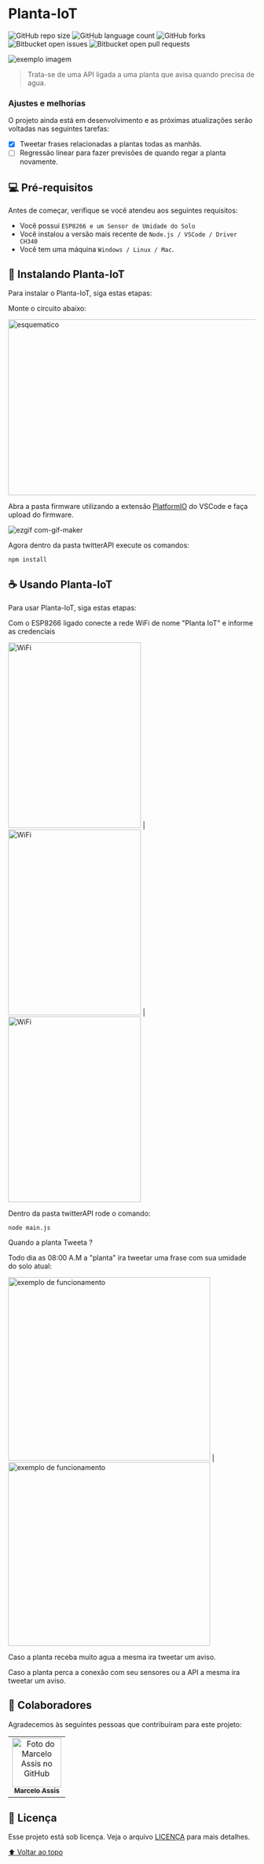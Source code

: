 # Planta-IoT

<!---Esses são exemplos. Veja https://shields.io para outras pessoas ou para personalizar este conjunto de escudos. Você pode querer incluir dependências, status do projeto e informações de licença aqui--->

![GitHub repo size](https://img.shields.io/github/repo-size/assisDev/Plant-IOT?style=for-the-badge)
![GitHub language count](https://img.shields.io/github/languages/count/assisDev/Plant-IOT?style=for-the-badge)
![GitHub forks](https://img.shields.io/github/forks/assisDev/Plant-IOT?style=for-the-badge)
![Bitbucket open issues](https://img.shields.io/bitbucket/issues/assisDev/Plant-IOT?style=for-the-badge)
![Bitbucket open pull requests](https://img.shields.io/bitbucket/pr-raw/assisDev/Plant-IOT?style=for-the-badge)

<img src="https://user-images.githubusercontent.com/71731452/135922766-871c97f0-67c5-46b8-b972-76a32027aeaa.png" alt="exemplo imagem">


> Trata-se de uma API ligada a uma planta que avisa quando precisa de agua.

### Ajustes e melhorias

O projeto ainda está em desenvolvimento e as próximas atualizações serão voltadas nas seguintes tarefas:

- [x] Tweetar frases relacionadas a plantas todas as manhãs.
- [ ] Regressão linear para fazer previsões de quando regar a planta novamente.

## 💻 Pré-requisitos

Antes de começar, verifique se você atendeu aos seguintes requisitos:
<!---Estes são apenas requisitos de exemplo. Adicionar, duplicar ou remover conforme necessário--->
* Você possui `ESP8266 e um Sensor de Umidade do Solo`
* Você instalou a versão mais recente de `Node.js / VSCode / Driver CH340`
* Você tem uma máquina `Windows / Linux / Mac`.

## 🚀 Instalando Planta-IoT

Para instalar o Planta-IoT, siga estas etapas:
 
Monte o circuito abaixo:
  
<img src="https://user-images.githubusercontent.com/71731452/135925449-a17d6983-8189-41a3-a064-a661ccfdb9e1.png" width="812" height="357" alt="esquematico">
 
Abra a pasta firmware utilizando a extensão [PlatformIO](https://platformio.org/install/ide?install=vscode) do VSCode e faça upload do firmware.
 
![ezgif com-gif-maker](https://user-images.githubusercontent.com/71731452/135932280-bd088aac-62ac-4487-b974-5555657336fd.gif)

Agora dentro da pasta twitterAPI execute os comandos:

```
npm install
```

## ☕ Usando Planta-IoT

Para usar Planta-IoT, siga estas etapas:

Com o ESP8266 ligado conecte a rede WiFi de nome "Planta IoT" e informe as credenciais
 
<img src="https://user-images.githubusercontent.com/71731452/135929703-6bf5a1d3-43ae-4a34-a354-234f56ded094.jpg" width="270" height="377" alt="WiFi">  |  <img src="https://user-images.githubusercontent.com/71731452/135929409-0cc3ed30-5943-4edc-b937-78b8c19495e1.jpg" width="270" height="377" alt="WiFi"> |  <img src="https://user-images.githubusercontent.com/71731452/135929922-74966263-9418-4a75-836b-fc6827523bf1.jpg" width="270" height="377" alt="WiFi"> 
 
Dentro da pasta twitterAPI rode o comando:
```
node main.js
```
<!-- ![ezgif com-gif-maker (2)](https://user-images.githubusercontent.com/71731452/135933836-e5c2c3bf-a0d0-42f4-85b0-dd1362df51f3.gif) -->
Quando a planta Tweeta ?

Todo dia as 08:00 A.M a "planta" ira tweetar uma frase com sua umidade do solo atual:

<img src="https://user-images.githubusercontent.com/71731452/135941176-1f31361b-67e9-4a99-835a-384a73ef65c0.gif" width="411" height="373" alt="exemplo de funcionamento"> | <img src="https://user-images.githubusercontent.com/71731452/135941187-3f9dbaed-2b0f-4674-9334-85c72cdd4c5b.gif"  width="411" height="373" alt="exemplo de funcionamento">

Caso a planta receba muito agua a mesma ira tweetar um aviso.

Caso a planta perca a conexão com seu sensores ou a API a mesma ira tweetar um aviso.

## 🤝 Colaboradores

Agradecemos às seguintes pessoas que contribuíram para este projeto:

<table>
  <tr>
    <td align="center">
      <a href="#">
        <img src="https://avatars.githubusercontent.com/u/71731452?v=4" width="100px;" alt="Foto do Marcelo Assis no GitHub"/><br>
        <sub>
          <b>Marcelo Assis</b>
        </sub>
      </a>
    </td>
  </tr>
</table>

## 📝 Licença

Esse projeto está sob licença. Veja o arquivo [LICENÇA](LICENSE.md) para mais detalhes.

[⬆ Voltar ao topo](README.md)<br>
